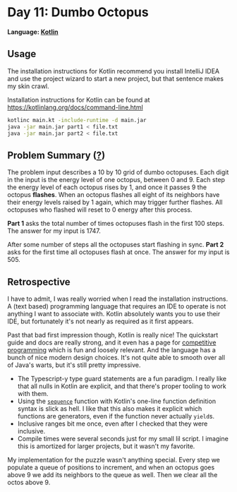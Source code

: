# Day 11: Dumbo Octopus

**Language: [Kotlin](https://kotlinlang.org/)**

## Usage

The installation instructions for Kotlin recommend you install IntelliJ IDEA and use the project wizard to start a new project, but that sentence makes my skin crawl.

Installation instructions for Kotlin can be found at https://kotlinlang.org/docs/command-line.html

```bash
kotlinc main.kt -include-runtime -d main.jar
java -jar main.jar part1 < file.txt
java -jar main.jar part2 < file.txt
```

## Problem Summary ([?](https://adventofcode.com/2021/day/11))

The problem input describes a 10 by 10 grid of dumbo octopuses.
Each digit in the input is the energy level of one octopus, between 0 and 9.
Each step the energy level of each octopus rises by 1, and once it passes 9 the octopus **flashes**.
When an octopus flashes all eight of its neighbors have their energy levels raised by 1 again, which may trigger further flashes.
All octopuses who flashed will reset to 0 energy after this process.

**Part 1** asks the total number of times octopuses flash in the first 100 steps.
The answer for my input is 1747.

After some number of steps all the octopuses start flashing in sync.
**Part 2** asks for the first time all octopuses flash at once.
The answer for my input is 505.

## Retrospective

I have to admit, I was really worried when I read the installation instructions.
A (text based) programming language that requires an IDE to operate is not anything I want to associate with.
Kotlin absolutely wants you to use their IDE, but fortunately it's not nearly as required as it first appears.

Past that bad first impression though, Kotlin is really nice!
The quickstart guide and docs are really strong, and it even has a page for [competitive programming](https://kotlinlang.org/docs/competitive-programming.html) which is fun and loosely relevant.
And the language has a bunch of nice modern design choices.
It's not quite able to smooth over all of Java's warts, but it's still pretty impressive.

- The Typescript-y type guard statements are a fun paradigm.
  I really like that all nulls in Kotlin are explicit, and that there's proper tooling to work with them.
- Using the [`sequence`](https://kotlinlang.org/docs/sequences.html#from-chunks) function with Kotlin's one-line function definition syntax is slick as hell.
  I like that this also makes it explicit which functions are generators, even if the function never actually `yield`s.
- Inclusive ranges bit me once, even after I checked that they were inclusive.
- Compile times were several seconds just for my small lil script.
  I imagine this is amortized for larger projects, but it wasn't my favorite.

My implementation for the puzzle wasn't anything special.
Every step we populate a queue of positions to increment, and when an octopus goes above 9 we add its neighbors to the queue as well.
Then we clear all the octos above 9.
